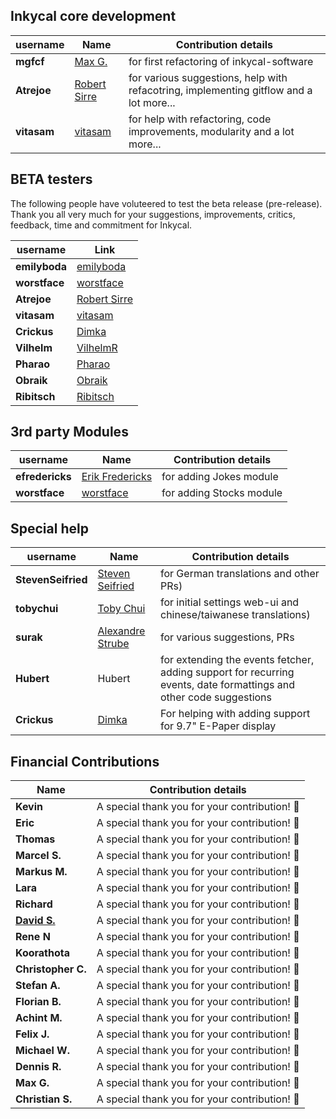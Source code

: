 ## Inkycal core development
| username | Name | Contribution details |
| --- | --- | --- |
| **mgfcf** | [Max G.](https://github.com/mgfcf) | for first refactoring of inkycal-software |
| **Atrejoe**| [Robert Sirre](https://github.com/Atrejoe)| for various suggestions, help with refacotring, implementing gitflow and a lot more...|
| **vitasam** | [vitasam](https://github.com/vitasam)| for help with refactoring, code improvements, modularity and a lot more... |

## BETA testers
The following people have voluteered to test the beta release (pre-release). Thank you all very much for your suggestions, improvements, critics, feedback, time and commitment for Inkycal.

| username | Link |
| --- | --- |
| **emilyboda** | [emilyboda](https://github.com/emilyboda)|
| **worstface** | [worstface](https://github.com/worstface)|
| **Atrejoe**| [Robert Sirre](https://github.com/Atrejoe)|
| **vitasam** | [vitasam](https://github.com/vitasam)|
| **Crickus** | [Dimka](https://github.com/Crickus) |
| **Vilhelm**| [VilhelmR](https://github.com/VilhelmR) |
| **Pharao** | [Pharao]() |
| **Obraik** | [Obraik]() |
| **Ribitsch** | [Ribitsch](https://github.com/Ribitsch)|

## 3rd party Modules
| username | Name | Contribution details |
| --- | --- | --- |
| **efredericks** | [Erik Fredericks](https://github.com/efredericks) | for adding Jokes module |
| **worstface** | [worstface](https://github.com/worstface)| for adding Stocks module |

## Special help
| username | Name | Contribution details |
| --- | --- | --- |
| **StevenSeifried** | [Steven Seifried](https://github.com/StevenSeifried) | for German translations and other PRs) |
| **tobychui** | [Toby Chui](https://github.com/tobychui) | for initial settings web-ui and chinese/taiwanese translations) |
| **surak** | [Alexandre Strube](https://github.com/surak) | for various suggestions, PRs |
| **Hubert** | Hubert |for extending the events fetcher, adding support for recurring events, date formattings and other code suggestions|
| **Crickus** | [Dimka](https://github.com/Crickus) | For helping with adding support for 9.7" E-Paper display|

## Financial Contributions
| Name | Contribution details |
| --- | --- |
| **Kevin** | A special thank you for your contribution! :tada: |
| **Eric** | A special thank you for your contribution! :tada: |
| **Thomas** |  A special thank you for your contribution! :tada: |
| **Marcel S.** | A special thank you for your contribution! :tada: |
| **Markus M.** | A special thank you for your contribution! :tada: |
| **Lara** | A special thank you for your contribution! :tada: |
| **Richard** | A special thank you for your contribution! :tada: |
| **[David S.](https://github.com/piimp)** | A special thank you for your contribution! :tada: |
| **Rene N** |  A special thank you for your contribution! :tada: |
| **Koorathota** |  A special thank you for your contribution! :tada: |
| **Christopher C.** | A special thank you for your contribution! :tada: |
| **Stefan A.** | A special thank you for your contribution! :tada: |
| **Florian B.** | A special thank you for your contribution! :tada: |
| **Achint M.** | A special thank you for your contribution! :tada: |
| **Felix J.** | A special thank you for your contribution! :tada: |
| **Michael W.** | A special thank you for your contribution! :tada: |
| **Dennis R.** | A special thank you for your contribution! :tada: |
| **Max G.** | A special thank you for your contribution! :tada: |
| **Christian S.** |  A special thank you for your contribution! :tada: |
